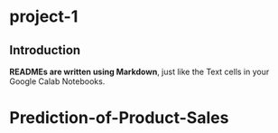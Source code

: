 # project-1
## Introduction
**READMEs are written using Markdown**, just like the Text cells in your Google Calab Notebooks.

# Prediction-of-Product-Sales
